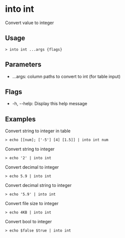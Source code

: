 # into int
Convert value to integer

## Usage
```shell
> into int ...args {flags} 
 ```

## Parameters
* ...args: column paths to convert to int (for table input)

## Flags
* -h, --help: Display this help message

## Examples
  Convert string to integer in table
```shell
> echo [[num]; ['-5'] [4] [1.5]] | into int num
 ```

  Convert string to integer
```shell
> echo '2' | into int
 ```

  Convert decimal to integer
```shell
> echo 5.9 | into int
 ```

  Convert decimal string to integer
```shell
> echo '5.9' | into int
 ```

  Convert file size to integer
```shell
> echo 4KB | into int
 ```

  Convert bool to integer
```shell
> echo $false $true | into int
 ```

